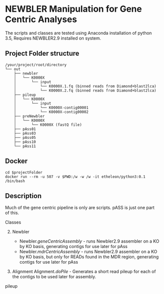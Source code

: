 # NEWBLER Manipulation for Gene Centric Analyses

The scripts and classes are tested using Anaconda installation of python 3.5,
Requires NEWBLER2.9 installed on system.

## Project Folder structure

```
/your/project/root/directory
└── out
    ├── newbler
    │   └── K0000X
    │       └── input
    │           └── K0000X.1.fq (binned reads from Diamond+blast2lca)
    │           └── K0000X.2.fq (binned reads from Diamond+blast2lca)
    ├── pileup
    │   └── K0000X
    │       └── input
    │           └── K0000X-contig00001
    │           └── K0000X-contig00002
    ├── preNewbler
    │   └── K0000X
    │       └── K0000X (fastQ file)
    ├── pAss01
    ├── pAss03
    ├── pAss05
    ├── pAss10
    └── pAss11
```

## Docker 

```
cd $projectFolder
docker run --rm -u 507 -v $PWD:/w -w /w -it etheleon/python3:0.1 /bin/bash
```

## Description

Much of the gene centric pipeline is only are scripts. pASS is just one part of this.

Classes

2. Newbler
    * Newbler._geneCentricAssembly_ - runs Newbler2.9 assembler on a KO by KO basis, generating contigs for use later for pAss
    * Newbler._mdrCentricAssembly_  - runs Newbler2.9 assembler on a KO by KO basis, but only for READs found in the MDR region, generating contigs for use later for pAss

1. Alignment
    Alignment._doPile_ -         Generates a short read pileup for each of the contigs to be used later for assembly.

pileup 

